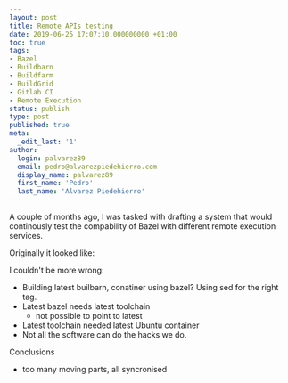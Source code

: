 ```yaml
---
layout: post
title: Remote APIs testing
date: 2019-06-25 17:07:10.000000000 +01:00
toc: true
tags:
- Bazel
- Buildbarn
- Buildfarm
- BuildGrid
- Gitlab CI
- Remote Execution
status: publish
type: post
published: true
meta:
  _edit_last: '1'
author:
  login: palvarez89
  email: pedro@alvarezpiedehierro.com
  display_name: palvarez89
  first_name: 'Pedro'
  last_name: 'Alvarez Piedehierro'
---
```


A couple of months ago, I was tasked with drafting a system that would continously test the compability of Bazel with different remote execution services.

Originally it looked like:


I couldn't be more wrong:

- Building latest builbarn, conatiner using bazel? Using sed for the right tag.
- Latest bazel needs latest toolchain
  - not possible to point to latest
- Latest toolchain needed latest Ubuntu container
- Not all the software can do the hacks we do.

Conclusions
- too many moving parts, all syncronised


